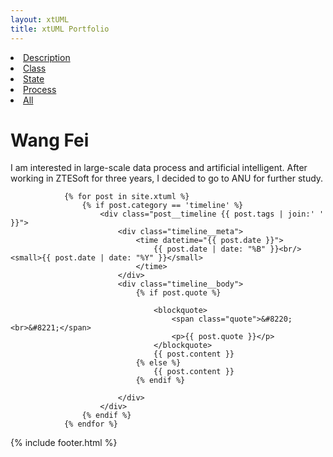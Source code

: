 ```yaml
---
layout: xtUML
title: xtUML Portfolio
---
```

<div id="timeline" >
<div id="menu">
<li><a href="#" id="personal">Description</a></li>
<li><a href="#" id="article">Class</a></li>
<li><a href="#" id="picture">State</a></li>
<li><a href="#" id="design">Process</a></li>
<li><a href="#" id="all" class="live">All</a></li>
</div>
<div id="aboutme">
<h1>Wang Fei</h1>
<p>I am interested in large-scale data process and artificial intelligent. After working in ZTESoft for three years,
I decided to go to ANU for further study. </p>
</div>

				{% for post in site.xtuml %}
					{% if post.category == 'timeline' %}
					    <div class="post__timeline {{ post.tags | join:' ' }}">
					    	<div class="timeline__meta">
								<time datetime="{{ post.date }}">
									{{ post.date | date: "%B" }}<br/><small>{{ post.date | date: "%Y" }}</small>
								</time>	
							</div>
							<div class="timeline__body">
								{% if post.quote %}
									
									<blockquote>
										<span class="quote">&#8220;<br>&#8221;</span>
										<p>{{ post.quote }}</p>
									</blockquote>
									{{ post.content }}
								{% else %}
									{{ post.content }}
								{% endif %}
							    
							</div>
					    </div>
					{% endif %}
				{% endfor %}

	
</div>
<div id="footer">
{% include footer.html %}
</div>
